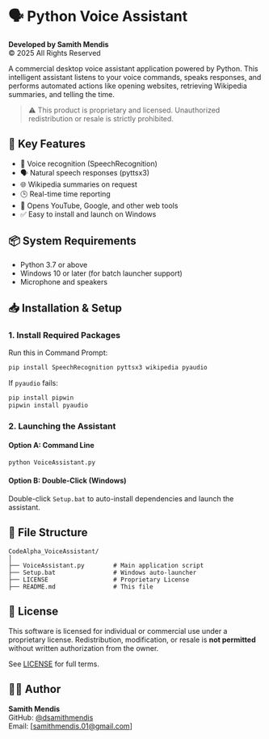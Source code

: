 # 🗣️ Python Voice Assistant

**Developed by Samith Mendis**  
© 2025 All Rights Reserved

A commercial desktop voice assistant application powered by Python. This intelligent assistant listens to your voice commands, speaks responses, and performs automated actions like opening websites, retrieving Wikipedia summaries, and telling the time.

> ⚠️ This product is proprietary and licensed. Unauthorized redistribution or resale is strictly prohibited.

## 💼 Key Features

- 🎤 Voice recognition (SpeechRecognition)
- 🗣️ Natural speech responses (pyttsx3)
- 🌐 Wikipedia summaries on request
- 🕒 Real-time time reporting
- 🔗 Opens YouTube, Google, and other web tools
- ✅ Easy to install and launch on Windows

## 📦 System Requirements

- Python 3.7 or above
- Windows 10 or later (for batch launcher support)
- Microphone and speakers

## 📥 Installation & Setup

### 1. Install Required Packages

Run this in Command Prompt:

```bash
pip install SpeechRecognition pyttsx3 wikipedia pyaudio
```

If `pyaudio` fails:

```bash
pip install pipwin
pipwin install pyaudio
```

### 2. Launching the Assistant

#### Option A: Command Line

```bash
python VoiceAssistant.py
```

#### Option B: Double-Click (Windows)

Double-click `Setup.bat` to auto-install dependencies and launch the assistant.

## 📁 File Structure

```
CodeAlpha_VoiceAssistant/
│
├── VoiceAssistant.py        # Main application script
├── Setup.bat                # Windows auto-launcher
├── LICENSE                  # Proprietary License
├── README.md                # This file
```

## 📜 License

This software is licensed for individual or commercial use under a proprietary license. Redistribution, modification, or resale is **not permitted** without written authorization from the owner.

See [LICENSE](LICENSE) for full terms.

## 👨‍💻 Author

**Samith Mendis**  
GitHub: [@dsamithmendis](https://github.com/dsamithmendis)  
Email: [samithmendis.01@gmail.com]
